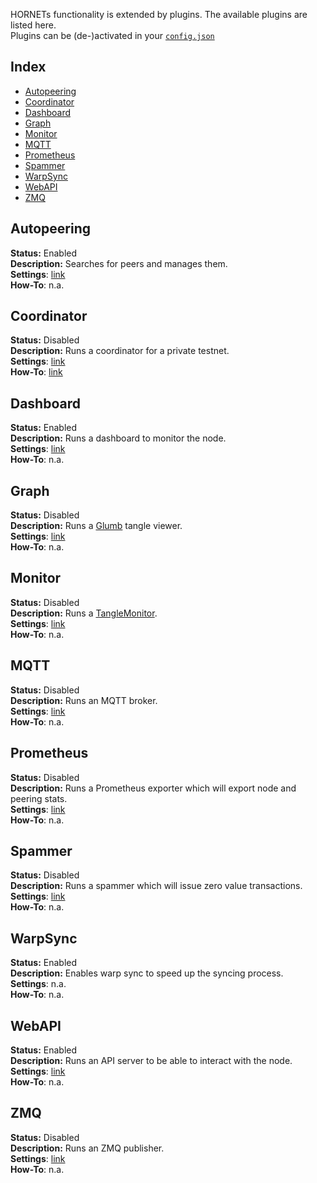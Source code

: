 HORNETs functionality is extended by plugins. The available plugins are listed here.  
Plugins can be (de-)activated in your [`config.json`](./Configuration#node)

## Index

- [Autopeering](#Autopeering)
- [Coordinator](#Coordinator)
- [Dashboard](#Dashboard)
- [Graph](#Graph)
- [Monitor](#Monitor)
- [MQTT](#MQTT)
- [Prometheus](#Prometheus)
- [Spammer](#Spammer)
- [WarpSync](#WarpSync)
- [WebAPI](#WebAPI)
- [ZMQ](#ZMQ)

## Autopeering

**Status:** Enabled  
**Description:** Searches for peers and manages them.  
**Settings**: [link](./Configuration#network)  
**How-To**: n.a.

## Coordinator

**Status:** Disabled  
**Description:** Runs a coordinator for a private testnet.  
**Settings**: [link](./Configuration#coordinator)  
**How-To**: [link](./Tutorials%3A-Private-Tangle)

## Dashboard

**Status:** Enabled  
**Description:** Runs a dashboard to monitor the node.  
**Settings**: [link](./Configuration#Dashboard)  
**How-To**: n.a.

## Graph

**Status:** Disabled  
**Description:** Runs a [Glumb](https://github.com/glumb/IOTAtangle) tangle viewer.  
**Settings**: [link](./Configuration#Graph)  
**How-To**: n.a.

## Monitor

**Status:** Disabled  
**Description:** Runs a [TangleMonitor](https://github.com/unioproject/tanglemonitor).  
**Settings**: [link](./Configuration#Monitor)  
**How-To**: n.a.

## MQTT

**Status:** Disabled  
**Description:** Runs an MQTT broker.  
**Settings**: [link](./Configuration#MQTT)  
**How-To**: n.a.

## Prometheus

**Status:** Disabled  
**Description:** Runs a Prometheus exporter which will export node and peering stats.  
**Settings**: [link](./Configuration#Prometheus)  
**How-To**: n.a.

## Spammer

**Status:** Disabled  
**Description:** Runs a spammer which will issue zero value transactions.  
**Settings**: [link](./Configuration#Spammer)  
**How-To**: n.a.

## WarpSync

**Status:** Enabled  
**Description:** Enables warp sync to speed up the syncing process.  
**Settings**: n.a.  
**How-To**: n.a.

## WebAPI

**Status:** Enabled  
**Description:** Runs an API server to be able to interact with the node.  
**Settings**: [link](Configuration#httpAPI)  
**How-To**: n.a.

## ZMQ

**Status:** Disabled  
**Description:** Runs an ZMQ publisher.  
**Settings**: [link](Configuration#ZMQ)  
**How-To**: n.a.
